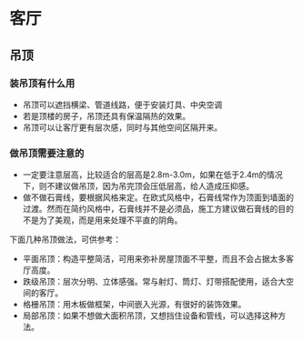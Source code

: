 # 客厅
## 吊顶
### 装吊顶有什么用
* 吊顶可以遮挡横梁、管道线路，便于安装灯具、中央空调
* 若是顶楼的房子，吊顶还具有保温隔热的效果。
* 吊顶可以让客厅更有层次感，同时与其他空间区隔开来。

### 做吊顶需要注意的
* 一定要注意层高，比较适合的层高是2.8m-3.0m，如果在低于2.4m的情况下，则不建议做吊顶，因为吊完顶会压低层高，给人造成压抑感。
* 做不做石膏线，要根据风格来定。在欧式风格中，石膏线常作为顶面到墙面的过渡。然而在简约风格中，石膏线并不是必须品，施工方建议做石膏线的目的不是为了美观，而是用来处理不平直的阴角。


下面几种吊顶做法，可供参考：

* 平面吊顶：构造平整简洁，可用来弥补房屋顶面不平整，而且不会占据太多客厅高度。
* 跌级吊顶：层次分明、立体感强。常与射灯、筒灯、灯带搭配使用，适合大空间的客厅。
* 格栅吊顶：用木板做框架，中间嵌入光源，有很好的装饰效果。
* 局部吊顶：如果不想做大面积吊顶，又想挡住设备和管线，可以选择这种方法。